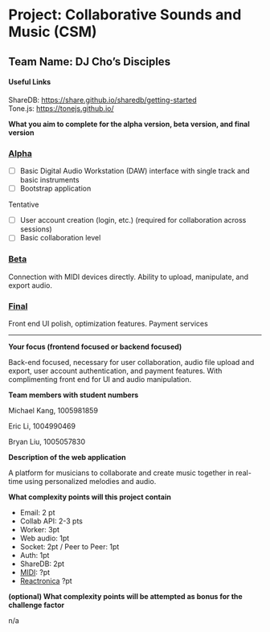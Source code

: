 # Project: Collaborative Sounds and Music (CSM)

## Team Name: DJ Cho’s Disciples

#### Useful Links

ShareDB: https://share.github.io/sharedb/getting-started  
Tone.js: https://tonejs.github.io/

**What you aim to complete for the alpha version, beta version, and final version**

### [Alpha](https://github.com/UofT-UTSC-CS-sandbox/project-dj-chos-disciples/milestone/1)

- [ ] Basic Digital Audio Workstation (DAW) interface with single track and basic instruments
- [ ] Bootstrap application

Tentative

- [ ] User account creation (login, etc.) (required for collaboration across sessions)
- [ ] Basic collaboration level

### [Beta](https://github.com/UofT-UTSC-CS-sandbox/project-dj-chos-disciples/milestone/2)

Connection with MIDI devices directly. Ability to upload, manipulate, and export audio.

### [Final](https://github.com/UofT-UTSC-CS-sandbox/project-dj-chos-disciples/milestone/3)

Front end UI polish, optimization features. Payment services

---

**Your focus (frontend focused or backend focused)**

Back-end focused, necessary for user collaboration, audio file upload and export, user account authentication, and payment features. With complimenting front end for UI and audio manipulation.

**Team members with student numbers**

Michael Kang, 1005981859

Eric Li, 1004990469

Bryan Liu, 1005057830

**Description of the web application**

A platform for musicians to collaborate and create music together in real-time using personalized melodies and audio.

**What complexity points will this project contain**

- Email: 2 pt
- Collab API: 2-3 pts
- Worker: 3pt
- Web audio: 1pt
- Socket: 2pt / Peer to Peer: 1pt
- Auth: 1pt
- ShareDB: 2pt
- [MIDI](https://developer.mozilla.org/en-US/docs/Web/API/Web_MIDI_API): ?pt
- [Reactronica](https://reactronica.com/) ?pt

**(optional) What complexity points will be attempted as bonus for the challenge factor**

n/a
